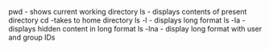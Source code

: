 pwd - shows current working directory
ls - displays contents of present directory
cd -takes to home directory
ls -l - displays long format
ls -la - displays hidden content in long format
ls -lna - display long format with user and group IDs
